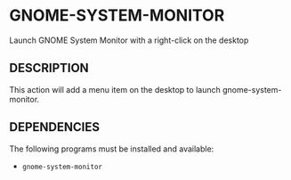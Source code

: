 GNOME-SYSTEM-MONITOR
====================

Launch GNOME System Monitor with a right-click on the desktop

DESCRIPTION
-----------

This action will add a menu item on the desktop to launch gnome-system-monitor.

DEPENDENCIES
------------

The following programs must be installed and available:

* `gnome-system-monitor`
